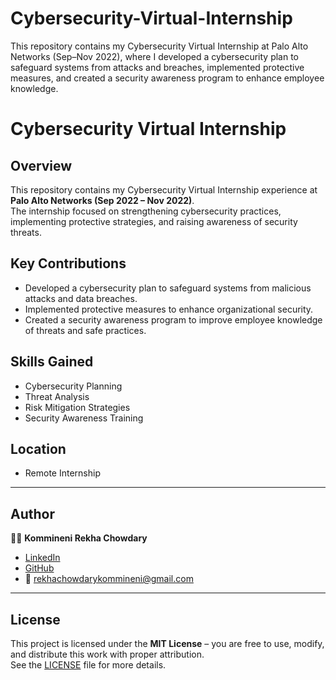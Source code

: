 # Cybersecurity-Virtual-Internship
This repository contains my Cybersecurity Virtual Internship at Palo Alto Networks (Sep–Nov 2022), where I developed a cybersecurity plan to safeguard systems from attacks and breaches, implemented protective measures, and created a security awareness program to enhance employee knowledge.
# Cybersecurity Virtual Internship

## Overview
This repository contains my Cybersecurity Virtual Internship experience at **Palo Alto Networks (Sep 2022 – Nov 2022)**.  
The internship focused on strengthening cybersecurity practices, implementing protective strategies, and raising awareness of security threats.

## Key Contributions
- Developed a cybersecurity plan to safeguard systems from malicious attacks and data breaches.  
- Implemented protective measures to enhance organizational security.  
- Created a security awareness program to improve employee knowledge of threats and safe practices.  

## Skills Gained
- Cybersecurity Planning  
- Threat Analysis  
- Risk Mitigation Strategies  
- Security Awareness Training  

## Location
- Remote Internship  

---

## Author
👩‍💻 **Kommineni Rekha Chowdary**  
- [LinkedIn](https://www.linkedin.com/in/kommineni-rekha-chowdary)  
- [GitHub](https://github.com/Komminenirekha)  
- 📧 rekhachowdarykommineni@gmail.com  

---

## License
This project is licensed under the **MIT License** – you are free to use, modify, and distribute this work with proper attribution.  
See the [LICENSE](LICENSE) file for more details.
